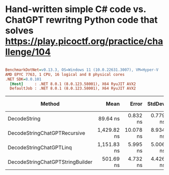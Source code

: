 # Hand-written simple C# code vs. ChatGPT rewritng Python code that solves https://play.picoctf.org/practice/challenge/104



``` ini

BenchmarkDotNet=v0.13.3, OS=Windows 11 (10.0.22631.3007), VM=Hyper-V
AMD EPYC 7763, 1 CPU, 16 logical and 8 physical cores
.NET SDK=8.0.101
  [Host]     : .NET 8.0.1 (8.0.123.58001), X64 RyuJIT AVX2
  DefaultJob : .NET 8.0.1 (8.0.123.58001), X64 RyuJIT AVX2


```
|                           Method |        Mean |     Error |   StdDev | Ratio | RatioSD |   Gen0 | Allocated | Alloc Ratio |
|--------------------------------- |------------:|----------:|---------:|------:|--------:|-------:|----------:|------------:|
|                     DecodeString |    89.64 ns |  0.832 ns | 0.779 ns |  1.00 |    0.00 | 0.0196 |     328 B |        1.00 |
|     DecodeStringChatGPTRecursive | 1,429.82 ns | 10.078 ns | 8.934 ns | 15.95 |    0.20 | 0.3109 |    5216 B |       15.90 |
|          DecodeStringChatGPTLinq | 1,151.83 ns |  5.995 ns | 5.006 ns | 12.84 |    0.11 | 0.1297 |    2176 B |        6.63 |
| DecodeStringChatGPTStringBuilder |   501.69 ns |  4.732 ns | 4.426 ns |  5.60 |    0.06 | 0.0896 |    1512 B |        4.61 |
